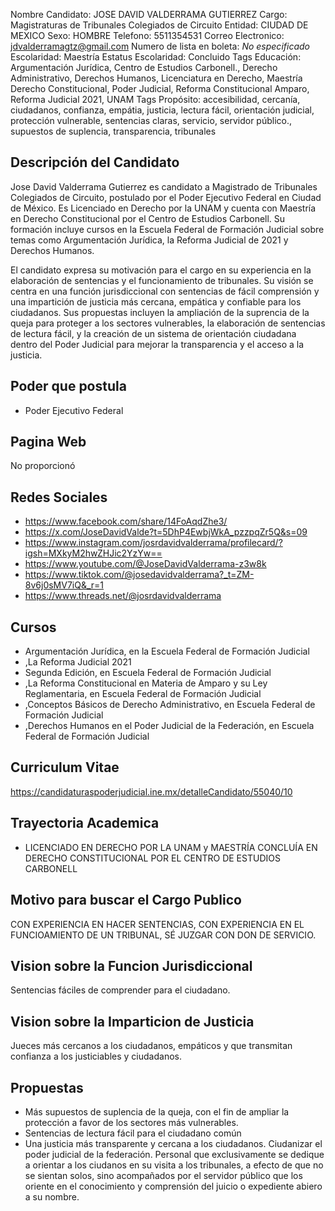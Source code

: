 Nombre Candidato: JOSE DAVID VALDERRAMA GUTIERREZ
Cargo: Magistraturas de Tribunales Colegiados de Circuito
Entidad: CIUDAD DE MEXICO
Sexo: HOMBRE
Telefono: 5511354531
Correo Electronico: jdvalderramagtz@gmail.com
Numero de lista en boleta: *No especificado*
Escolaridad: Maestría
Estatus Escolaridad: Concluido
Tags Educación: Argumentación Jurídica, Centro de Estudios Carbonell., Derecho Administrativo, Derechos Humanos, Licenciatura en Derecho, Maestría Derecho Constitucional, Poder Judicial, Reforma Constitucional Amparo, Reforma Judicial 2021, UNAM
Tags Propósito: accesibilidad, cercanía, ciudadanos, confianza, empátia, justicia, lectura fácil, orientación judicial, protección vulnerable, sentencias claras, servicio, servidor público., supuestos de suplencia, transparencia, tribunales


## Descripción del Candidato 

Jose David Valderrama Gutierrez es candidato a Magistrado de Tribunales Colegiados de Circuito, postulado por el Poder Ejecutivo Federal en Ciudad de México. Es Licenciado en Derecho por la UNAM y cuenta con Maestría en Derecho Constitucional por el Centro de Estudios Carbonell. Su formación incluye cursos en la Escuela Federal de Formación Judicial sobre temas como Argumentación Jurídica, la Reforma Judicial de 2021 y Derechos Humanos.

El candidato expresa su motivación para el cargo en su experiencia en la elaboración de sentencias y el funcionamiento de tribunales. Su visión se centra en una función jurisdiccional con sentencias de fácil comprensión y una impartición de justicia más cercana, empática y confiable para los ciudadanos. Sus propuestas incluyen la ampliación de la suprencia de la queja para proteger a los sectores vulnerables, la elaboración de sentencias de lectura fácil, y la creación de un sistema de orientación ciudadana dentro del Poder Judicial para mejorar la transparencia y el acceso a la justicia.


## Poder que postula

- Poder Ejecutivo Federal


## Pagina Web

No proporcionó


## Redes Sociales

- https://www.facebook.com/share/14FoAqdZhe3/
- https://x.com/JoseDavidValde?t=5DhP4EwbjWkA_pzzpqZr5Q&s=09
- https://www.instagram.com/josrdavidvalderrama/profilecard/?igsh=MXkyM2hwZHJic2YzYw==
- https://www.youtube.com/@JoseDavidValderrama-z3w8k
- https://www.tiktok.com/@josedavidvalderrama?_t=ZM-8v6j0sMV7iQ&_r=1
- https://www.threads.net/@josrdavidvalderrama


## Cursos

- Argumentación Jurídica, en la Escuela Federal de Formación Judicial
- ,La Reforma Judicial 2021
- Segunda Edición, en Escuela Federal de Formación Judicial
- ,La Reforma Constitucional en Materia de Amparo y su Ley Reglamentaria, en Escuela Federal de Formación Judicial
- ,Conceptos Básicos de Derecho Administrativo, en Escuela Federal de Formación Judicial
- ,Derechos Humanos en el Poder Judicial de la Federación, en Escuela Federal de Formación Judicial


## Curriculum Vitae

https://candidaturaspoderjudicial.ine.mx/detalleCandidato/55040/10


## Trayectoria Academica

- LICENCIADO EN DERECHO POR LA UNAM y MAESTRÍA CONCLUÍA EN DERECHO CONSTITUCIONAL POR EL CENTRO DE ESTUDIOS CARBONELL


## Motivo para buscar el Cargo Publico

CON EXPERIENCIA EN HACER SENTENCIAS, CON EXPERIENCIA EN EL FUNCIOAMIENTO DE UN TRIBUNAL, SÉ JUZGAR CON DON DE SERVICIO.


## Vision sobre la Funcion Jurisdiccional

Sentencias fáciles de comprender para el ciudadano.


## Vision sobre la Imparticion de Justicia

Jueces más cercanos a los ciudadanos, empáticos y que transmitan confianza a los justiciables y ciudadanos.


## Propuestas

- Más supuestos de suplencia de la queja, con el fin de ampliar la protección a favor de los sectores más vulnerables.
- Sentencias de lectura fácil para el ciudadano común
- Una justicia más transparente y cercana a los ciudadanos. Ciudanizar el poder judicial de la federación. Personal que exclusivamente se dedique a orientar a los ciudanos en su visita a los tribunales, a efecto de que no se sientan solos, sino acompañados por el servidor público que los oriente en el conocimiento y comprensión del juicio o expediente abiero a su nombre.

